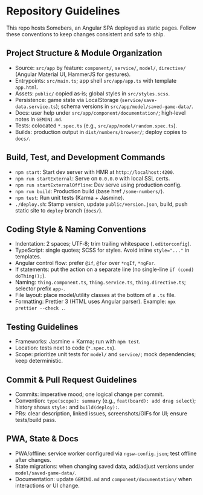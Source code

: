 # Repository Guidelines

This repo hosts Somebers, an Angular SPA deployed as static pages. Follow these conventions to keep changes consistent and safe to ship.

## Project Structure & Module Organization
- Source: `src/app` by feature: `component/`, `service/`, `model/`, `directive/` (Angular Material UI, HammerJS for gestures).
- Entrypoints: `src/main.ts`; app shell `src/app/app.ts` with template `app.html`.
- Assets: `public/` copied as‑is; global styles in `src/styles.scss`.
- Persistence: game state via LocalStorage (`service/save-data.service.ts`); schema versions in `src/app/model/saved-game-data/`.
- Docs: user help under `src/app/component/documentation/`; high‑level notes in `GEMINI.md`.
- Tests: colocated `*.spec.ts` (e.g., `src/app/model/random.spec.ts`).
- Builds: production output in `dist/numbers/browser/`; deploy copies to `docs/`.

## Build, Test, and Development Commands
- `npm start`: Start dev server with HMR at `http://localhost:4200`.
- `npm run startExternal`: Serve on `0.0.0.0` with local SSL certs.
- `npm run startExternalOffline`: Dev serve using production config.
- `npm run build`: Production build (base href `/some-numbers/`).
- `npm test`: Run unit tests (Karma + Jasmine).
- `./deploy.sh`: Stamp version, update `public/version.json`, build, push static site to `deploy` branch (`docs/`).

## Coding Style & Naming Conventions
- Indentation: 2 spaces; UTF‑8; trim trailing whitespace (`.editorconfig`).
- TypeScript: single quotes; SCSS for styles. Avoid inline `style="..."` in templates.
- Angular control flow: prefer `@if`, `@for` over `*ngIf`, `*ngFor`.
- If statements: put the action on a separate line (no single-line `if (cond) doThing();`).
- Naming: `thing.component.ts`, `thing.service.ts`, `thing.directive.ts`; selector prefix `app-`.
- File layout: place model/utility classes at the bottom of a `.ts` file.
- Formatting: Prettier 3 (HTML uses Angular parser). Example: `npx prettier --check .`.

## Testing Guidelines
- Frameworks: Jasmine + Karma; run with `npm test`.
- Location: tests next to code (`*.spec.ts`).
- Scope: prioritize unit tests for `model/` and `service/`; mock dependencies; keep deterministic.

## Commit & Pull Request Guidelines
- Commits: imperative mood; one logical change per commit.
- Convention: `type(scope): summary` (e.g., `feat(board): add drag select`); history shows `style:` and `build(deploy):`.
- PRs: clear description, linked issues, screenshots/GIFs for UI; ensure tests/build pass.

## PWA, State & Docs
- PWA/offline: service worker configured via `ngsw-config.json`; test offline after changes.
- State migrations: when changing saved data, add/adjust versions under `model/saved-game-data/`.
- Documentation: update `GEMINI.md` and `component/documentation/` when interactions or UI change.
